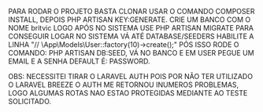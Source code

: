 PARA RODAR O PROJETO BASTA CLONAR USAR O COMANDO COMPOSER INSTALL, DEPOIS PHP ARTISAN KEY:GENERATE.
CRIE UM BANCO COM O NOME britvic LOGO APÓS NO SISTEMA USE PHP ARTISAN MIGRATE
PARA CONSEGUIR LOGAR NO SISTEMA VÁ ATÉ DATABASE/SEEDERS HABILITE A LINHA "// \App\Models\User::factory(10)->create();" PÓS ISSO RODE O COMANDO: PHP ARTISAN DB:SEED, VÁ NO BANCO E EM USER PEGUE UM EMAIL E A SENHA DEFAULT É: PASSWORD.


OBS: NECESSITEI TIRAR O LARAVEL AUTH POIS POR NÃO TER UTILIZADO O LARAVEL BREEZE O AUTH ME RETORNOU INUMEROS PROBLEMAS, LOGO ALGUMAS ROTAS NAO ESTAO PROTEGIDAS MEDIANTE AO TESTE SOLICITADO.